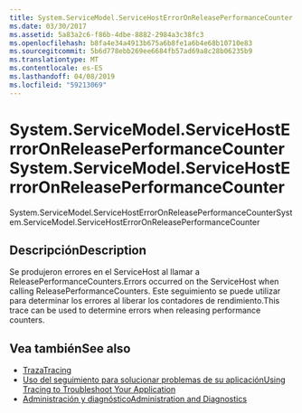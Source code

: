 ```yaml
---
title: System.ServiceModel.ServiceHostErrorOnReleasePerformanceCounter
ms.date: 03/30/2017
ms.assetid: 5a83a2c6-f86b-4dbe-8882-2984a3c38fc3
ms.openlocfilehash: b8fa4e34a4913b675a6b8fe1a6b4e68b10710e83
ms.sourcegitcommit: 5b6d778ebb269ee6684fb57ad69a8c28b06235b9
ms.translationtype: MT
ms.contentlocale: es-ES
ms.lasthandoff: 04/08/2019
ms.locfileid: "59213069"
---
```

# <a name="systemservicemodelservicehosterroronreleaseperformancecounter"></a><span data-ttu-id="d182a-102">System.ServiceModel.ServiceHostErrorOnReleasePerformanceCounter</span><span class="sxs-lookup"><span data-stu-id="d182a-102">System.ServiceModel.ServiceHostErrorOnReleasePerformanceCounter</span></span>
<span data-ttu-id="d182a-103">System.ServiceModel.ServiceHostErrorOnReleasePerformanceCounter</span><span class="sxs-lookup"><span data-stu-id="d182a-103">System.ServiceModel.ServiceHostErrorOnReleasePerformanceCounter</span></span>  
  
## <a name="description"></a><span data-ttu-id="d182a-104">Descripción</span><span class="sxs-lookup"><span data-stu-id="d182a-104">Description</span></span>  
 <span data-ttu-id="d182a-105">Se produjeron errores en el ServiceHost al llamar a ReleasePerformanceCounters.</span><span class="sxs-lookup"><span data-stu-id="d182a-105">Errors occurred on the ServiceHost when calling ReleasePerformanceCounters.</span></span> <span data-ttu-id="d182a-106">Este seguimiento se puede utilizar para determinar los errores al liberar los contadores de rendimiento.</span><span class="sxs-lookup"><span data-stu-id="d182a-106">This trace can be used to determine errors when releasing performance counters.</span></span>  
  
## <a name="see-also"></a><span data-ttu-id="d182a-107">Vea también</span><span class="sxs-lookup"><span data-stu-id="d182a-107">See also</span></span>

- [<span data-ttu-id="d182a-108">Traza</span><span class="sxs-lookup"><span data-stu-id="d182a-108">Tracing</span></span>](../../../../../docs/framework/wcf/diagnostics/tracing/index.md)
- [<span data-ttu-id="d182a-109">Uso del seguimiento para solucionar problemas de su aplicación</span><span class="sxs-lookup"><span data-stu-id="d182a-109">Using Tracing to Troubleshoot Your Application</span></span>](../../../../../docs/framework/wcf/diagnostics/tracing/using-tracing-to-troubleshoot-your-application.md)
- [<span data-ttu-id="d182a-110">Administración y diagnóstico</span><span class="sxs-lookup"><span data-stu-id="d182a-110">Administration and Diagnostics</span></span>](../../../../../docs/framework/wcf/diagnostics/index.md)
